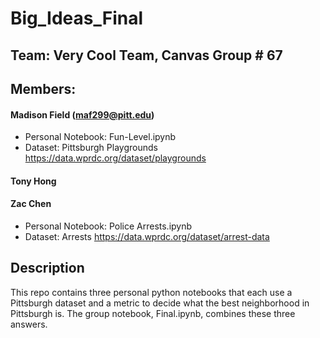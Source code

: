 # Big_Ideas_Final
## Team: Very Cool Team, Canvas Group # 67
## Members:
#### Madison Field (maf299@pitt.edu)
* Personal Notebook: Fun-Level.ipynb
* Dataset: Pittsburgh Playgrounds https://data.wprdc.org/dataset/playgrounds
#### Tony Hong
#### Zac Chen
* Personal Notebook: Police Arrests.ipynb
* Dataset: Arrests https://data.wprdc.org/dataset/arrest-data
## Description
This repo contains three personal python notebooks that each use a Pittsburgh dataset and a metric to decide what the best neighborhood in Pittsburgh is. The group notebook, Final.ipynb, combines these three answers.
